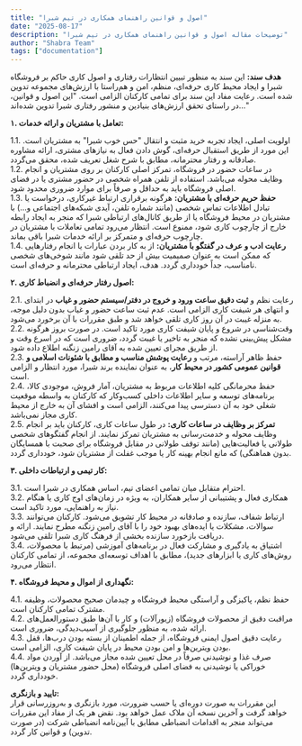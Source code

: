 ```yaml
---
title: "اصول و قوانین راهنمای همکاری در تیم شبرا"
date: "2025-08-17"
description: "توضیحات مقاله اصول و قوانین راهنمای همکاری در تیم شبرا"
author: "Shabra Team"
tags: ["documentation"]
---
```


**هدف سند:** این سند به منظور تبیین انتظارات رفتاری و اصول کاری حاکم بر فروشگاه شبرا و ایجاد محیط کاری حرفه‌ای، منظم، امن و هم‌راستا با ارزش‌های مجموعه تدوین شده است. رعایت مفاد این سند برای تمامی کارکنان الزامی است.
"این اصول و قوانین، در راستای تحقق ارزش‌های بنیادین و منشور رفتاری شبرا تدوین شده‌اند..."

**۱. تعامل با مشتریان و ارائه خدمات:**

1.1. اولویت اصلی، ایجاد تجربه خرید مثبت و انتقال "حس خوب شبرا" به مشتریان است. این مورد از طریق استقبال حرفه‌ای، گوش دادن فعال به نیازهای مشتری، ارائه مشاوره صادقانه و رفتار محترمانه، مطابق با شرح شغل تعریف شده، محقق می‌گردد.  
1.2. در ساعات حضور در فروشگاه، تمرکز اصلی کارکنان بر روی مشتریان و انجام وظایف محوله می‌باشد. استفاده از تلفن همراه شخصی در حضور مشتری یا در فضای اصلی فروشگاه باید به حداقل و صرفاً برای موارد ضروری محدود شود.  
1.3. **حفظ حریم حرفه‌ای با مشتریان:** هرگونه برقراری ارتباط غیرکاری، درخواست یا تبادل اطلاعات تماس شخصی (مانند شماره تلفن، آیدی شبکه‌های اجتماعی و...) با مشتریان در محیط فروشگاه یا از طریق کانال‌های ارتباطی شبرا که منجر به ایجاد رابطه خارج از چارچوب کاری شود، ممنوع است. انتظار می‌رود تمامی تعاملات با مشتریان در چارچوب حرفه‌ای و متمرکز بر ارائه خدمات شبرا باقی بماند.  
1.4. **رعایت ادب و عرف در گفتگو با مشتریان:** از به کار بردن عبارات یا انجام رفتارهایی که ممکن است به عنوان صمیمیت بیش از حد تلقی شود مانند شوخی‌های شخصی نامناسب، جداً خودداری گردد. هدف، ایجاد ارتباطی محترمانه و حرفه‌ای است.

**۲. اصول رفتار حرفه‌ای و انضباط کاری:**

2.1. رعایت نظم و **ثبت دقیق ساعت ورود و خروج در دفتر/سیستم حضور و غیاب** در ابتدای و انتهای هر شیفت کاری الزامی است. عدم ثبت ساعت حضور و غیاب بدون دلیل موجه، به منزله غیبت در آن روز کاری تلقی خواهد شد و طبق مقررات با آن برخورد می‌شود.  
2.2. وقت‌شناسی در شروع و پایان شیفت کاری مورد تاکید است. در صورت بروز هرگونه مشکل پیش‌بینی نشده که منجر به تاخیر یا غیبت گردد، ضروری است که در اسرع وقت و از طریق مجرای تعیین شده به آقای رامین زنگنه اطلاع داده شود.  
2.3. حفظ ظاهر آراسته، مرتب و **رعایت پوشش مناسب و مطابق با شئونات اسلامی و قوانین عمومی کشور در محیط کار**، به عنوان نماینده برند شبرا، مورد انتظار و الزامی است.  
2.4. حفظ محرمانگی کلیه اطلاعات مربوط به مشتریان، آمار فروش، موجودی کالا، برنامه‌های توسعه و سایر اطلاعات داخلی کسب‌وکار که کارکنان به واسطه موقعیت شغلی خود به آن دسترسی پیدا می‌کنند، الزامی است و افشای آن به خارج از محیط کاری مجاز نمی‌باشد.  
2.5. **تمرکز بر وظایف در ساعات کاری:** در طول ساعات کاری، کارکنان باید بر انجام وظایف محوله و خدمت‌رسانی به مشتریان تمرکز نمایند. از انجام گفتگوهای شخصی طولانی یا فعالیت‌هایی (مانند توقف طولانی در مقابل فروشگاه برای صحبت با همسایگان بدون هماهنگی) که مانع انجام بهینه کار یا موجب غفلت از مشتریان شود، خودداری گردد.

**۳. کار تیمی و ارتباطات داخلی:**

3.1. احترام متقابل میان تمامی اعضای تیم، اساس همکاری در شبرا است.  
3.2. همکاری فعال و پشتیبانی از سایر همکاران، به ویژه در زمان‌های اوج کاری یا هنگام نیاز به راهنمایی، مورد تاکید است.  
3.3. ارتباط شفاف، سازنده و صادقانه در محیط کار تشویق می‌شود. کارکنان می‌توانند سوالات، مشکلات یا ایده‌های بهبود خود را با آقای رامین زنگنه مطرح نمایند. ارائه و دریافت بازخورد سازنده بخشی از فرهنگ کاری شبرا تلقی می‌شود.  
3.4. اشتیاق به یادگیری و مشارکت فعال در برنامه‌های آموزشی (مرتبط با محصولات، روش‌های کاری یا ابزارهای جدید)، مطابق با اهداف توسعه‌ای مجموعه، از تمامی کارکنان انتظار می‌رود.

**۴. نگهداری از اموال و محیط فروشگاه:**

4.1. حفظ نظم، پاکیزگی و آراستگی محیط فروشگاه و چیدمان صحیح محصولات، وظیفه مشترک تمامی کارکنان است.  
4.2. مراقبت دقیق از محصولات فروشگاه (زیورآلات) و کار با آن‌ها طبق دستورالعمل‌های ارائه شده، به منظور جلوگیری از آسیب‌دیدگی، ضروری است.  
4.3. رعایت دقیق اصول ایمنی فروشگاه، از جمله اطمینان از بسته بودن درب‌ها، قفل بودن ویترین‌ها و امن بودن محیط در پایان شیفت کاری، الزامی است.  
4.4. صرف غذا و نوشیدنی صرفاً در محل تعیین شده مجاز می‌باشد. از آوردن مواد خوراکی یا نوشیدنی به فضای اصلی فروشگاه (محل حضور مشتریان و ویترین‌ها) خودداری گردد.


**تایید و بازنگری:**  
این مقررات به صورت دوره‌ای یا حسب ضرورت، مورد بازنگری و به‌روزرسانی قرار خواهد گرفت و آخرین نسخه آن ملاک عمل خواهد بود. نقض هر یک از مفاد این مقررات می‌تواند منجر به اقدامات انضباطی مطابق با آیین‌نامه انضباطی شرکت (در صورت تدوین) و قوانین کار گردد.